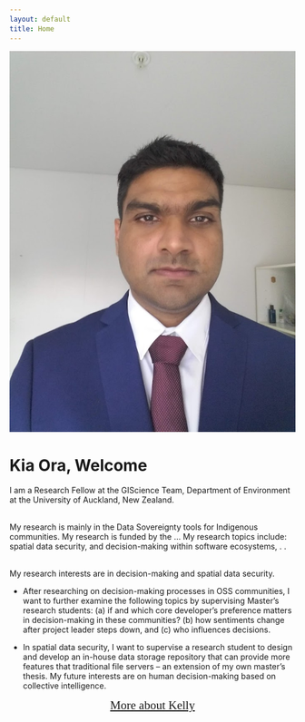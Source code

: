 ```yaml
---
layout: default
title: Home
---
```


<div class="container-fluid">
  <div class="row">
    <div class="col-sm-7">
      <img class="img-fluid" src="./imgs/Pankaj.jpg" alt="Dr Pankaj Sharma"><br>
    </div>
    <div class="col-sm-5">    
    <h1 class="text-primary">Kia Ora, Welcome</h1>

I am a Research Fellow at the GIScience Team, Department of Environment at the University of Auckland, New Zealand. <br><br>

My research is mainly in the Data Sovereignty tools for Indigenous communities. My research is funded by the ... My research topics include: spatial data security, and decision-making within software ecosystems, . .<br><br>
      
My research interests are in decision-making and spatial data security. 

- After researching on decision-making processes in OSS communities, I want to further examine the following topics by supervising Master’s research students: (a) if and which core developer’s preference matters in decision-making in these communities? (b) how sentiments change after project leader steps down, and (c) who influences decisions. 

- In spatial data security, I want to supervise a research student to design and develop an in-house data storage repository that can provide more features that traditional file servers – an extension of my own master’s thesis. My future interests are on human decision-making based on collective intelligence. 

<div style="text-align: center;"><a href="/about.html" style="font-family: 'Homemade Apple', cursive; font-size: 150%;">More about Kelly</a></div>


</div>
</div>

